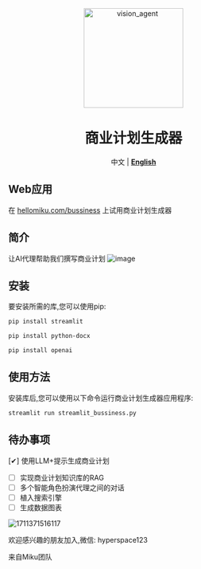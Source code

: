 <div align="center">
    <img alt="vision_agent" height="200px" src="https://hellomiku.com/img/logo.png">

# 商业计划生成器
中文 | [**English**](https://github.com/GobinFan/bussiness_plan_generator/edit/main/README.md)
</div>
    
## Web应用
在 [hellomiku.com/bussiness](https://hellomiku.com/bussiness/) 上试用商业计划生成器

## 简介
让AI代理帮助我们撰写商业计划
![image](https://github.com/GobinFan/bussiness_plan_generator/assets/126868284/5399371f-1899-4e9a-991b-c48662426c89)

## 安装
要安装所需的库,您可以使用pip:

```bash
pip install streamlit
```
```bash
pip install python-docx
```
```bash
pip install openai 
```

## 使用方法
安装库后,您可以使用以下命令运行商业计划生成器应用程序:

```bash
streamlit run streamlit_bussiness.py
```

## 待办事项 
[✔] 使用LLM+提示生成商业计划
- [ ] 实现商业计划知识库的RAG
- [ ] 多个智能角色扮演代理之间的对话
- [ ] 植入搜索引擎
- [ ] 生成数据图表

![1711371516117](https://github.com/GobinFan/bussiness_plan_generator/assets/126868284/d78474dc-1a66-4841-8a64-3e6847308b90)

欢迎感兴趣的朋友加入,微信: hyperspace123
  
来自Miku团队
 
